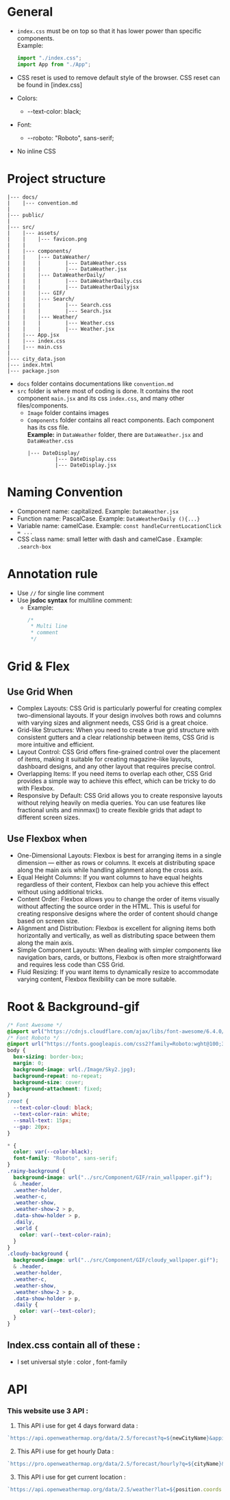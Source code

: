 # General

- `index.css` must be on top so that it has lower power than specific components.  
  Example:

  ```jsx
  import "./index.css";
  import App from "./App";
  ```

- CSS reset is used to remove default style of the browser. CSS reset can be found in [index.css]

- Colors:

  - --text-color: black;

- Font:

  - --roboto: "Roboto", sans-serif;

- No inline CSS

# Project structure

```
|--- docs/
|    |--- convention.md
|
|--- public/
|
|--- src/
|    |--- assets/
|    |    |--- favicon.png
|    |
|    |--- components/
|    |    |--- DataWeather/
|    |    |        |--- DataWeather.css
|    |    |        |--- DataWeather.jsx
|    |    |--- DataWeatherDaily/
|    |    |        |--- DataWeatherDaily.css
|    |    |        |--- DataWeatherDailyjsx
|    |    |--- GIF/
|    |    |--- Search/
|    |    |        |--- Search.css
|    |    |        |--- Search.jsx
|    |    |--- Weather/
|    |    |        |--- Weather.css
|    |    |        |--- Weather.jsx
|    |--- App.jsx
|    |--- index.css
|    |--- main.css
|
|--- city_data.json
|--- index.html
|--- package.json
```

- `docs` folder contains documentations like `convention.md`
- `src` folder is where most of coding is done. It contains the root component `main.jsx` and its css `index.css`, and many other files/components.
  - `Image` folder contains images
  - `Components` folder contains all react components. Each component has its css file.  
    **Example:** in `DataWeather` folder, there are `DataWeather.jsx` and `DataWeather.css`
    ```
    |--- DateDisplay/
             |--- DateDisplay.css
             |--- DateDisplay.jsx
    ```

# Naming Convention

- Component name: capitalized. Example: `DataWeather.jsx`
- Function name: PascalCase. Example: `DataWeatherDaily (){...}`
- Variable name: camelCase. Example: `const handleCurrentLocationClick = ...`
- CSS class name: small letter with dash and camelCase . Example: `.search-box`

# Annotation rule

- Use `//` for single line comment
- Use **jsdoc syntax** for multiline comment:
  - Example:
    ```javascript
    /*
     * Multi line
     * comment
     */
    ```

# Grid & Flex

## Use Grid When

- Complex Layouts: CSS Grid is particularly powerful for creating complex two-dimensional layouts. If your design involves both rows and columns with varying sizes and alignment needs, CSS Grid is a great choice.
- Grid-like Structures: When you need to create a true grid structure with consistent gutters and a clear relationship between items, CSS Grid is more intuitive and efficient.
- Layout Control: CSS Grid offers fine-grained control over the placement of items, making it suitable for creating magazine-like layouts, dashboard designs, and any other layout that requires precise control.
- Overlapping Items: If you need items to overlap each other, CSS Grid provides a simple way to achieve this effect, which can be tricky to do with Flexbox.
- Responsive by Default: CSS Grid allows you to create responsive layouts without relying heavily on media queries. You can use features like fractional units and minmax() to create flexible grids that adapt to different screen sizes.

## Use Flexbox when

- One-Dimensional Layouts: Flexbox is best for arranging items in a single dimension — either as rows or columns. It excels at distributing space along the main axis while handling alignment along the cross axis.
- Equal Height Columns: If you want columns to have equal heights regardless of their content, Flexbox can help you achieve this effect without using additional tricks.
- Content Order: Flexbox allows you to change the order of items visually without affecting the source order in the HTML. This is useful for creating responsive designs where the order of content should change based on screen size.
- Alignment and Distribution: Flexbox is excellent for aligning items both horizontally and vertically, as well as distributing space between them along the main axis.
- Simple Component Layouts: When dealing with simpler components like navigation bars, cards, or buttons, Flexbox is often more straightforward and requires less code than CSS Grid.
- Fluid Resizing: If you want items to dynamically resize to accommodate varying content, Flexbox flexibility can be more suitable.

# Root & Background-gif

```css
/* Font Awesome */
@import url("https://cdnjs.cloudflare.com/ajax/libs/font-awesome/6.4.0/css/all.min.css");
/* Font Roboto */
@import url("https://fonts.googleapis.com/css2?family=Roboto:wght@100;300;400;500;700&display=swap");
body {
  box-sizing: border-box;
  margin: 0;
  background-image: url(./Image/Sky2.jpg);
  background-repeat: no-repeat;
  background-size: cover;
  background-attachment: fixed;
}
:root {
  --text-color-cloud: black;
  --text-color-rain: white;
  --small-text: 15px;
  --gap: 20px;
}

* {
  color: var(--color-black);
  font-family: "Roboto", sans-serif;
}
.rainy-background {
  background-image: url("../src/Component/GIF/rain_wallpaper.gif");
  & .header,
  .weather-holder,
  .weather-c,
  .weather-show,
  .weather-show-2 > p,
  .data-show-holder > p,
  .daily,
  .world {
    color: var(--text-color-rain);
  }
}
.cloudy-background {
  background-image: url("../src/Component/GIF/cloudy_wallpaper.gif");
  & .header,
  .weather-holder,
  .weather-c,
  .weather-show,
  .weather-show-2 > p,
  .data-show-holder > p,
  .daily {
    color: var(--text-color);
  }
}
```

## Index.css contain all of these :

- I set universal style : color , font-family

# API

### This website use 3 API :

1. This API i use for get 4 days forward data :

```jsx
`https://api.openweathermap.org/data/2.5/forecast?q=${newCityName}&appid=${apiKey}&units=metric`;
```

2. This API i use for get hourly Data :

```jsx
`https://pro.openweathermap.org/data/2.5/forecast/hourly?q=${cityName}&appid=${apiKey}&units=metric`;
```

3. This API i use for get current location :

```jsx
`https://api.openweathermap.org/data/2.5/weather?lat=${position.coords.latitude}&lon=${position.coords.longitude}&appid=${apiKey}&units=metric`;
```

